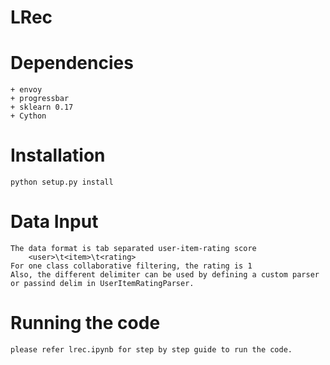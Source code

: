# LRec

# Dependencies

    + envoy
    + progressbar
    + sklearn 0.17
    + Cython

# Installation

    python setup.py install

# Data Input

    The data format is tab separated user-item-rating score
        <user>\t<item>\t<rating>
    For one class collaborative filtering, the rating is 1
    Also, the different delimiter can be used by defining a custom parser or passind delim in UserItemRatingParser.

# Running the code
    please refer lrec.ipynb for step by step guide to run the code.

